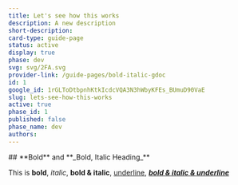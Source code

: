 ```yaml
---
title: Let's see how this works
description: A new description
short-description: 
card-type: guide-page
status: active
display: true
phase: dev
svg: svg/2FA.svg
provider-link: /guide-pages/bold-italic-gdoc
id: 1
google_id: 1rGLToDtbpnhKtkIcdcVQA3N3hWbyKFEs_BUmuD90VaE
slug: lets-see-how-this-works
active: true
phase_id: 1
published: false
phase_name: dev
authors: 
---
```

<div class="content-section">
<div class="section-container" markdown="1">
## **Bold** and **_Bold, Italic Heading_**


This is **bold**, _italic_, **bold & italic**, <ins>underline</ins>, **_<ins>bold & italic & underline</ins>_**
</div>
</div>